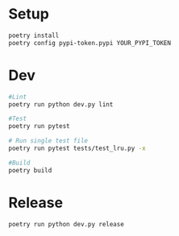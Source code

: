 # Setup
```bash
poetry install
poetry config pypi-token.pypi YOUR_PYPI_TOKEN
```

# Dev
```bash
#Lint
poetry run python dev.py lint

#Test
poetry run pytest

# Run single test file
poetry run pytest tests/test_lru.py -x

#Build
poetry build
```

# Release
```bash
poetry run python dev.py release
```